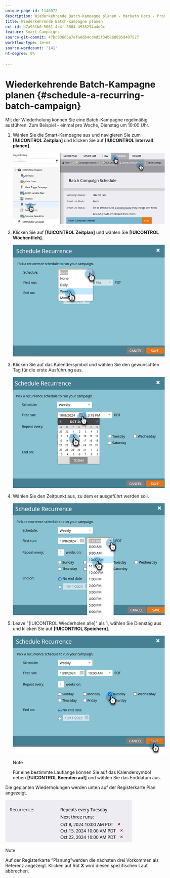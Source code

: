 ```yaml
---
unique-page-id: 1146972
description: Wiederkehrende Batch-Kampagne planen - Marketo Docs - Produktdokumentation
title: Wiederkehrende Batch-Kampagne planen
exl-id: b7a931b0-5061-4c4f-8084-4938254a4d9c
feature: Smart Campaigns
source-git-commit: 47bc93665a7efa0d64cd4d5f34b868895d407527
workflow-type: tm+mt
source-wordcount: '141'
ht-degree: 0%

---
```


# Wiederkehrende Batch-Kampagne planen {#schedule-a-recurring-batch-campaign}

Mit der Wiederholung können Sie eine Batch-Kampagne regelmäßig ausführen. Zum Beispiel - einmal pro Woche, Dienstag um 10:00 Uhr.

1. Wählen Sie die Smart-Kampagne aus und navigieren Sie zum **[!UICONTROL Zeitplan]** und klicken Sie auf **[!UICONTROL Intervall planen]**.

   ![](assets/schedule-a-recurring-batch-campaign-1.png)

1. Klicken Sie auf **[!UICONTROL Zeitplan]** und wählen Sie **[!UICONTROL Wöchentlich]**.

   ![](assets/schedule-a-recurring-batch-campaign-2.png)

1. Klicken Sie auf das Kalendersymbol und wählen Sie den gewünschten Tag für die erste Ausführung aus.

   ![](assets/schedule-a-recurring-batch-campaign-3.png)

1. Wählen Sie den Zeitpunkt aus, zu dem er ausgeführt werden soll.

   ![](assets/schedule-a-recurring-batch-campaign-4.png)

1. Leave &quot;[!UICONTROL Wiederholen alle]&quot; als 1, wählen Sie Dienstag aus und klicken Sie auf **[!UICONTROL Speichern]**.

   ![](assets/schedule-a-recurring-batch-campaign-5.png)

   >[!NOTE]
   >
   >Für eine bestimmte Lauflänge können Sie auf das Kalendersymbol neben **[!UICONTROL Beenden auf]** und wählen Sie das Enddatum aus.

Die geplanten Wiederholungen werden unten auf der Registerkarte Plan angezeigt.

![](assets/schedule-a-recurring-batch-campaign-6.png)

>[!NOTE]
>
>Auf der Registerkarte &quot;Planung&quot;werden die nächsten drei Vorkommen als Referenz angezeigt. Klicken auf Rot **X** wird diesen spezifischen Lauf abbrechen.
